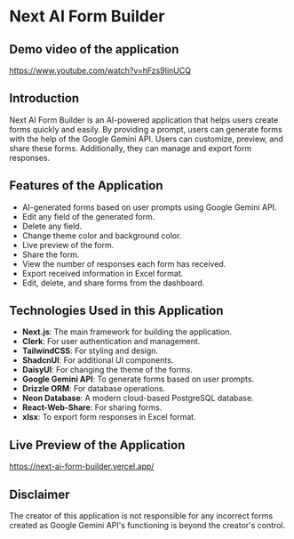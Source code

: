 # Next AI Form Builder

## Demo video of the application

https://www.youtube.com/watch?v=hFzs9IinUCQ

## Introduction

Next AI Form Builder is an AI-powered application that helps users create forms quickly and easily. By providing a prompt, users can generate forms with the help of the Google Gemini API. Users can customize, preview, and share these forms. Additionally, they can manage and export form responses.

## Features of the Application

- AI-generated forms based on user prompts using Google Gemini API.
- Edit any field of the generated form.
- Delete any field.
- Change theme color and background color.
- Live preview of the form.
- Share the form.
- View the number of responses each form has received.
- Export received information in Excel format.
- Edit, delete, and share forms from the dashboard.

## Technologies Used in this Application

- **Next.js**: The main framework for building the application.
- **Clerk**: For user authentication and management.
- **TailwindCSS**: For styling and design.
- **ShadcnUI**: For additional UI components.
- **DaisyUI**: For changing the theme of the forms.
- **Google Gemini API**: To generate forms based on user prompts.
- **Drizzle ORM**: For database operations.
- **Neon Database**: A modern cloud-based PostgreSQL database.
- **React-Web-Share**: For sharing forms.
- **xlsx**: To export form responses in Excel format.

## Live Preview of the Application

https://next-ai-form-builder.vercel.app/

## Disclaimer

The creator of this application is not responsible for any incorrect forms created as Google Gemini API's functioning is beyond the creator's control.

